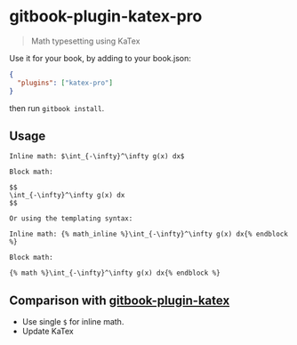 # gitbook-plugin-katex-pro

> Math typesetting using KaTex

Use it for your book, by adding to your book.json:

```json
{
  "plugins": ["katex-pro"]
}
```

then run `gitbook install`.

## Usage

```
Inline math: $\int_{-\infty}^\infty g(x) dx$

Block math:

$$
\int_{-\infty}^\infty g(x) dx
$$

Or using the templating syntax:

Inline math: {% math_inline %}\int_{-\infty}^\infty g(x) dx{% endblock %}

Block math:

{% math %}\int_{-\infty}^\infty g(x) dx{% endblock %}
```

## Comparison with [gitbook-plugin-katex](https://github.com/GitbookIO/plugin-katex)

- Use single `$` for inline math.
- Update KaTex
